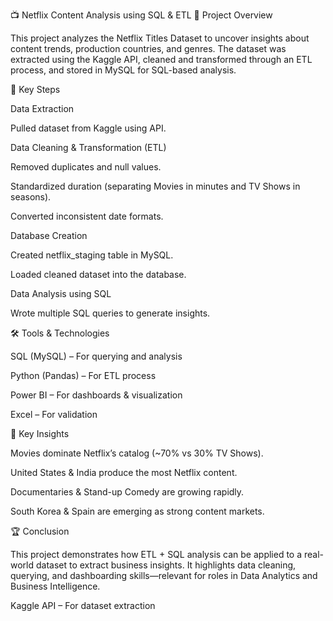 📺 Netflix Content Analysis using SQL & ETL
📖 Project Overview

This project analyzes the Netflix Titles Dataset to uncover insights about content trends, production countries, and genres.
The dataset was extracted using the Kaggle API, cleaned and transformed through an ETL process, and stored in MySQL for SQL-based analysis.

🔑 Key Steps

Data Extraction

Pulled dataset from Kaggle using API.

Data Cleaning & Transformation (ETL)

Removed duplicates and null values.

Standardized duration (separating Movies in minutes and TV Shows in seasons).

Converted inconsistent date formats.

Database Creation

Created netflix_staging table in MySQL.

Loaded cleaned dataset into the database.

Data Analysis using SQL

Wrote multiple SQL queries to generate insights.

🛠️ Tools & Technologies

SQL (MySQL) – For querying and analysis

Python (Pandas) – For ETL process

Power BI – For dashboards & visualization

Excel – For validation

🚀 Key Insights

Movies dominate Netflix’s catalog (~70% vs 30% TV Shows).

United States & India produce the most Netflix content.

Documentaries & Stand-up Comedy are growing rapidly.

South Korea & Spain are emerging as strong content markets.

🏆 Conclusion

This project demonstrates how ETL + SQL analysis can be applied to a real-world dataset to extract business insights.
It highlights data cleaning, querying, and dashboarding skills—relevant for roles in Data Analytics and Business Intelligence.

Kaggle API – For dataset extraction
